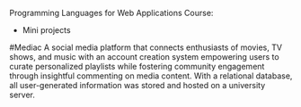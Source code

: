 Programming Languages for Web Applications Course:
- Mini projects

#Mediac
A social media platform that connects enthusiasts of movies, TV shows, and music with an account creation system empowering users to curate personalized playlists while fostering community engagement through insightful commenting on media content. With a relational database, all user-generated information was stored and hosted on a university server.
